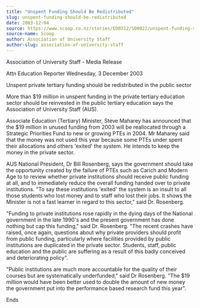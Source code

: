 ```yaml
---
title: "Unspent Funding Should Be Redistributed"
slug: unspent-funding-should-be-redistributed
date: 2003-12-04
source: https://www.scoop.co.nz/stories/ED0312/S00022/unspent-funding-should-be-redistributed.htm
source-name: Scoop
author: Association of University Staff
author-slug: association-of-university-staff
---
```


<p>Association of University Staff - Media Release</p>

<p>Attn
Education Reporter Wednesday, 3 December 2003</p>

<p>Unspent
private tertiary funding should be redistributed in the
public sector</p>

<p>More than $19 million in unspent funding in
the private tertiary education sector should be reinvested
in the public tertiary education says the Association of
University Staff (AUS).</p>

<p>Associate Education (Tertiary)
Minister, Steve Maharey has announced that the $19 million
in unused funding from 2003 will be reallocated through a
Strategic Priorities Fund to new or growing PTEs in 2004. Mr
Maharey said that the money was not used this year because
some PTEs under spent their allocations and others 'exited'
the system. He intends to keep the money in the private
sector.</p>

<p>AUS National President, Dr Bill Rosenberg, says
the government should take the opportunity created by the
failure of PTEs such as Carich and Modern Age to to review
whether private institutions should receive public funding
at all, and to immediately reduce the overall funding handed
over to private institutions. "To say these institutions
'exited' the system is an insult to all those students who
lost money and to staff who lost their jobs. It shows the
Minister is not a fast learner in regard to this sector,"
said Dr. Rosenberg.<p>

<p>"Funding to private institutions
rose rapidly in the dying days of the National government in
the late 1990's and the present government has done nothing
but cap this funding," said Dr. Rosenberg. "The recent
crashes have raised, once again, questions about why private
providers should profit from public funding, particularly
where facilities provided by public institutions are
duplicated in the private sector. Students, staff, public
education and the public are suffering as a result of this
badly conceived and deteriorating policy".</p>

<p>"Public
institutions are much more accountable for the quality of
their courses but are systematically underfunded," said Dr
Rosenberg. "The $19 million would have been better used to
double the amount of new money the government put into the
performance based research fund this
year".</p>

<p>Ends<br><p>